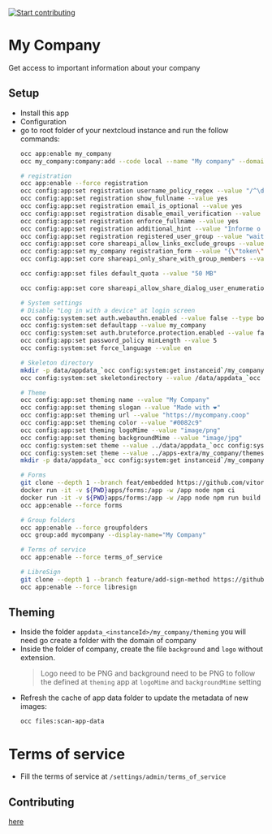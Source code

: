 [![Start contributing](https://img.shields.io/github/issues/LibreCodeCoop/my_company/good%20first%20issue?color=7057ff&label=Contribute)](https://github.com/LibreCodeCoop/my_company/issues?q=is%3Aissue+is%3Aopen+sort%3Aupdated-desc+label%3A%22good+first+issue%22)

# My Company

Get access to important information about your company

## Setup

* Install this app
* Configuration
* go to root folder of your nextcloud instance and run the follow commands:
  ```bash
  occ app:enable my_company
  occ my_company:company:add --code local --name "My company" --domain local.localhost

  # registration
  occ app:enable --force registration
  occ config:app:set registration username_policy_regex --value "/^\d{11}$/"
  occ config:app:set registration show_fullname --value yes
  occ config:app:set registration email_is_optional --value yes
  occ config:app:set registration disable_email_verification --value yes
  occ config:app:set registration enforce_fullname --value yes
  occ config:app:set registration additional_hint --value "Informe o seu CPF utilizando apenas números"
  occ config:app:set registration registered_user_group --value "waiting-approval"
  occ config:app:set core shareapi_allow_links_exclude_groups --value "[\"waiting-approval\"]"
  occ config:app:set my_company registration_form --value "{\"token\":\"<theTokenOfASharedLink>\",\"filename\":\"<theNameOfSharedFile>\"}"
  occ config:app:set core shareapi_only_share_with_group_members --value no

  occ config:app:set files default_quota --value "50 MB"

  occ config:app:set core shareapi_allow_share_dialog_user_enumeration --value no

  # System settings
  # Disable "Log in with a device" at login screen
  occ config:system:set auth.webauthn.enabled --value false --type boolean
  occ config:system:set defaultapp --value my_company
  occ config:system:set auth.bruteforce.protection.enabled --value false --type boolean
  occ config:app:set password_policy minLength --value 5
  occ config:system:set force_language --value en

  # Skeleton directory
  mkdir -p data/appdata_`occ config:system:get instanceid`/my_company/skeleton
  occ config:system:set skeletondirectory --value /data/appdata_`occ config:system:get instanceid`/my_company/skeleton

  # Theme
  occ config:app:set theming name --value "My Company"
  occ config:app:set theming slogan --value "Made with ❤️"
  occ config:app:set theming url --value "https://mycompany.coop"
  occ config:app:set theming color --value "#0082c9"
  occ config:app:set theming logoMime --value "image/png"
  occ config:app:set theming backgroundMime --value "image/jpg"
  occ config:system:set theme --value ../data/appdata_`occ config:system:get instanceid`/my_company/themes/default
  occ config:system:set theme --value ../apps-extra/my_company/themes/default
  mkdir -p data/appdata_`occ config:system:get instanceid`/my_company/theming

  # Forms
  git clone --depth 1 --branch feat/embedded https://github.com/vitormattos/forms/ apps/forms
  docker run -it -v ${PWD}apps/forms:/app -w /app node npm ci
  docker run -it -v ${PWD}apps/forms:/app -w /app node npm run build
  occ app:enable --force forms

  # Group folders
  occ app:enable --force groupfolders
  occ group:add mycompany --display-name="My Company"

  # Terms of service
  occ app:enable --force terms_of_service

  # LibreSign
  git clone --depth 1 --branch feature/add-sign-method https://github.com/LibreSign/libresign/ apps/libresign
  occ app:enable --force libresign
  ```
## Theming
* Inside the folder `appdata_<instanceId>/my_company/theming` you will need go create a folder with the domain of company
* Inside the folder of company, create the file `background` and `logo` without extension.
  > Logo need to be PNG and background need to be PNG  to follow the defined at `theming` app at `logoMime` and `backgroundMime` setting
* Refresh the cache of app data folder to update the metadata of new images:
  ```bash
  occ files:scan-app-data
  ```

# Terms of service
* Fill the terms of service at `/settings/admin/terms_of_service`

## Contributing

[here](.github/CONTRIBUTING.md)
